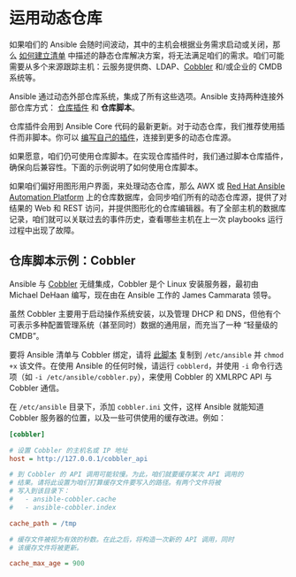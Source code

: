 # 运用动态仓库

如果咱们的 Ansible 会随时间波动，其中的主机会根据业务需求启动或关闭，那么 [如何建立清单](inventories_building.md) 中描述的静态仓库解决方案，将无法满足咱们的需求。咱们可能需要从多个来源跟踪主机：云服务提供商、LDAP、[Cobbler](https://cobbler.github.io/) 和/或企业的 CMDB 系统等。


Ansible 通过动态外部仓库系统，集成了所有这些选项。Ansible 支持两种连接外部仓库方式： [仓库插件](../plugins/inventory.md) 和 **仓库脚本**。

仓库插件会用到 Ansible Core 代码的最新更新。对于动态仓库，我们推荐使用插件而非脚本。你可以 [编写自己的插件](../dev_guide/inventory.md)，连接到更多的动态仓库源。

如果愿意，咱们仍可使用仓库脚本。在实现仓库插件时，我们通过脚本仓库插件，确保向后兼容性。下面的示例说明了如何使用仓库脚本。


如果咱们偏好用图形用户界面，来处理动态仓库，那么 AWX 或 [Red Hat Ansible Automation Platform](../refs/aap.md) 上的仓库数据库，会同步咱们所有的动态仓库源，提供了对结果的 Web 和 REST 访问，并提供图形化的仓库编辑器。有了全部主机的数据库记录，咱们就可以关联过去的事件历史，查看哪些主机在上一次 playbooks 运行过程中出现了故障。


## 仓库脚本示例：Cobbler


Ansible 与 [Cobbler](https://cobbler.github.io/) 无缝集成，Cobbler 是个 Linux 安装服务器，最初由 Michael DeHaan 编写，现在由在 Ansible 工作的 James Cammarata 领导。


虽然 Cobbler 主要用于启动操作系统安装，以及管理 DHCP 和 DNS，但他有个可表示多种配置管理系统（甚至同时）数据的通用层，而充当了一种 “轻量级的 CMDB”。


要将 Ansible 清单与 Cobbler 绑定，请将 [此脚本](cobbler.py) 复制到 `/etc/ansible` 并 `chmod +x` 该文件。在使用 Ansible 的任何时候，请运行 `cobblerd`，并使用 `-i` 命令行选项（如 `-i /etc/ansible/cobbler.py`），来使用 Cobbler 的 XMLRPC API 与 Cobbler 通信。


在 `/etc/ansible` 目录下，添加 `cobbler.ini` 文件，这样 Ansible 就能知道 Cobbler 服务器的位置，以及一些可供使用的缓存改进。例如：


```ini
[cobbler]

# 设置 Cobbler 的主机名或 IP 地址
host = http://127.0.0.1/cobbler_api

# 到 Cobbler 的 API 调用可能较慢。为此，咱们就要缓存某次 API 调用的
# 结果。请将此设置为咱们打算缓存文件要写入的路径。有两个文件将被
# 写入到该目录下：
#   - ansible-cobbler.cache
#   - ansible-cobbler.index

cache_path = /tmp

# 缓存文件被视为有效的秒数。在此之后，将构造一次新的 API 调用，同时
# 该缓存文件将被更新。

cache_max_age = 900
```
